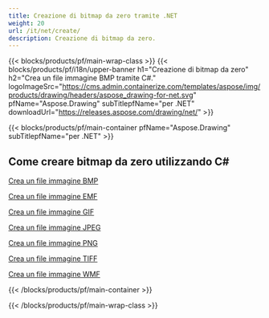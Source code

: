 ```yaml
---
title: Creazione di bitmap da zero tramite .NET
weight: 20
url: /it/net/create/
description: Creazione di bitmap da zero.
---
```


{{< blocks/products/pf/main-wrap-class >}}
{{< blocks/products/pf/i18n/upper-banner h1="Creazione di bitmap da zero" h2="Crea un file immagine BMP tramite C#." logoImageSrc="https://cms.admin.containerize.com/templates/aspose/img/products/drawing/headers/aspose_drawing-for-net.svg" pfName="Aspose.Drawing" subTitlepfName="per .NET" downloadUrl="https://releases.aspose.com/drawing/net/" >}}

{{< blocks/products/pf/main-container pfName="Aspose.Drawing" subTitlepfName="per .NET" >}}

<h2>Come creare bitmap da zero utilizzando C#</h2>

<p><a href="bmp">Crea un file immagine BMP</a></p>
<p><a href="emf">Crea un file immagine EMF</a></p>
<p><a href="gif">Crea un file immagine GIF</a></p>
<p><a href="jpeg">Crea un file immagine JPEG</a></p>
<p><a href="png">Crea un file immagine PNG</a></p>
<p><a href="tiff">Crea un file immagine TIFF</a></p>
<p><a href="wmf">Crea un file immagine WMF</a></p>

{{< /blocks/products/pf/main-container >}}

{{< /blocks/products/pf/main-wrap-class >}}

